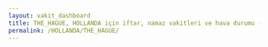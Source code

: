 ```yaml
---
layout: vakit_dashboard
title: THE_HAGUE, HOLLANDA için iftar, namaz vakitleri ve hava durumu - ilçe/eyalet seç
permalink: /HOLLANDA/THE_HAGUE/
---
```


<script type="text/javascript">
  var GLOBAL_COUNTRY = 'HOLLANDA';
  var GLOBAL_CITY = 'THE_HAGUE';
  var GLOBAL_STATE = '';
  var lat = 72;
  var lon = 21;
</script>
